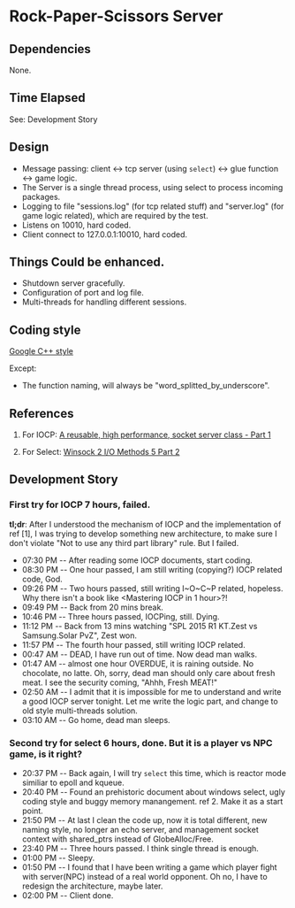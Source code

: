 # Rock-Paper-Scissors Server

## Dependencies

None.

## Time Elapsed

See: Development Story

## Design

* Message passing: client <-> tcp server (using `select`) <-> glue function <-> game logic.
* The Server is a single thread process, using select to process incoming packages.
* Logging to file "sessions.log" (for tcp related stuff) and "server.log" (for game logic related),
    which are required by the test.
* Listens on 10010, hard coded.
* Client connect to 127.0.0.1:10010, hard coded.

## Things Could be enhanced.

* Shutdown server gracefully.
* Configuration of port and log file.
* Multi-threads for handling different sessions.

## Coding style

  [Google C++ style](http://google-styleguide.googlecode.com/svn/trunk/cppguide.html)

  Except:
  * The function naming, will always be "word_splitted_by_underscore".
 

## References

1. For IOCP: [A reusable, high performance, socket server class - Part 1](http://www.codeproject.com/Articles/2336/A-reusable-high-performance-socket-server-class-Pa)

2. For Select: [Winsock 2 I/O Methods 5 Part 2](http://www.winsocketdotnetworkprogramming.com/winsock2programming/winsock2advancediomethod5a.html)


## Development Story

### First try for IOCP 7 hours, failed.

**tl;dr**: After I understood the mechanism of IOCP and the implementation of ref [1],
I was trying to develop something new architecture, to make sure I don't violate
"Not to use any third part library" rule. But I failed.

* 07:30 PM -- After reading some IOCP documents, start coding.
* 08:30 PM -- One hour passed, I am still writing (copying?) IOCP related code, God.
* 09:26 PM -- Two hours passed, still writing I~O~C~P related, hopeless.
			Why there isn't a book like <Mastering IOCP in 1 hour>?!
* 09:49 PM -- Back from 20 mins break.
* 10:46 PM -- Three hours passed, IOCPing, still. Dying.
* 11:12 PM -- Back from 13 mins watching "SPL 2015 R1 KT.Zest vs Samsung.Solar PvZ", Zest won.
* 11:57 PM -- The fourth hour passed, still writing IOCP related.
* 00:47 AM -- DEAD, I have run out of time. Now dead man walks.
* 01:47 AM -- almost one hour OVERDUE, it is raining outside. No chocolate, no latte.
			Oh, sorry, dead man should only care about fresh meat.
			I see the security coming, "Ahhh, Fresh MEAT!"
* 02:50 AM -- I admit that it is impossible for me to understand and write a good IOCP server tonight.
			Let me write the logic part, and change to old style multi-threads solution.
* 03:10 AM -- Go home, dead man sleeps.

### Second try for select 6 hours, done. But it is a player vs NPC game, is it right?

* 20:37 PM -- Back again, I will try `select` this time, which is reactor mode similiar to epoll and kqueue.
* 20:40 PM -- Found an prehistoric document about windows select, ugly coding style and buggy memory manangement. ref 2.
			Make it as a start point.
* 21:50 PM -- At last I clean the code up, now it is total different, new naming style, no longer an echo server,
			and management socket context with shared_ptrs instead of GlobeAlloc/Free.
* 23:40 PM -- Three hours passed. I think single thread is enough.
* 01:00 PM -- Sleepy.
* 01:50 PM -- I found that I have been writing a game which player fight with server(NPC) instead of a real world opponent.
			Oh no, I have to redesign the architecture, maybe later.
* 02:00 PM -- Client done.

